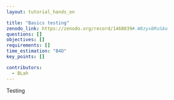 ```yaml
---
layout: tutorial_hands_on

title: "Basics testing"
zenodo_link: https://zenodo.org/record/1468039#.W8zyxBRoSAo
questions: []
objectives: []
requirements: []
time_estimation: "B4D"
key_points: []

contributors:
  - BLah
---
```


Testing